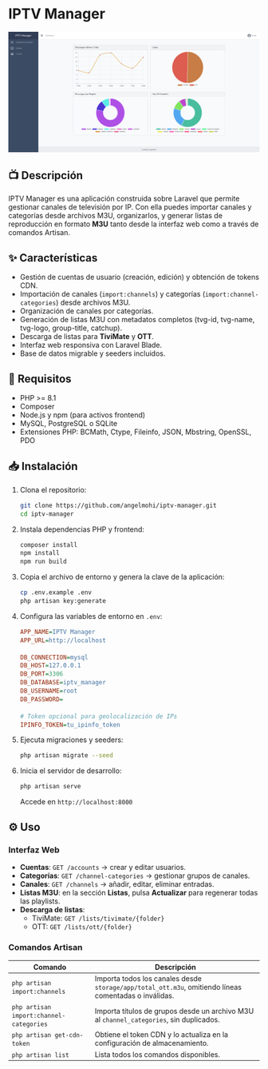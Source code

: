 # IPTV Manager

![banner](./public/assets/img/hero.png)

## 📺 Descripción

IPTV Manager es una aplicación construida sobre Laravel que permite gestionar canales de televisión por IP. Con ella puedes importar canales y categorías desde archivos M3U, organizarlos, y generar listas de reproducción en formato **M3U** tanto desde la interfaz web como a través de comandos Artisan.

## ✨ Características

- Gestión de cuentas de usuario (creación, edición) y obtención de tokens CDN.
- Importación de canales (`import:channels`) y categorías (`import:channel-categories`) desde archivos M3U.
- Organización de canales por categorías.
- Generación de listas M3U con metadatos completos (tvg-id, tvg-name, tvg-logo, group-title, catchup).
- Descarga de listas para **TiviMate** y **OTT**.
- Interfaz web responsiva con Laravel Blade.
- Base de datos migrable y seeders incluidos.

## 🚀 Requisitos

- PHP >= 8.1
- Composer
- Node.js y npm (para activos frontend)
- MySQL, PostgreSQL o SQLite
- Extensiones PHP: BCMath, Ctype, Fileinfo, JSON, Mbstring, OpenSSL, PDO

## 📥 Instalación

1. Clona el repositorio:
   ```bash
   git clone https://github.com/angelmohi/iptv-manager.git
   cd iptv-manager
   ```
2. Instala dependencias PHP y frontend:
   ```bash
   composer install
   npm install
   npm run build
   ```
3. Copia el archivo de entorno y genera la clave de la aplicación:
   ```bash
   cp .env.example .env
   php artisan key:generate
   ```
4. Configura las variables de entorno en `.env`:
   ```ini
   APP_NAME=IPTV Manager
   APP_URL=http://localhost

   DB_CONNECTION=mysql
   DB_HOST=127.0.0.1
   DB_PORT=3306
   DB_DATABASE=iptv_manager
   DB_USERNAME=root
   DB_PASSWORD=

   # Token opcional para geolocalización de IPs
   IPINFO_TOKEN=tu_ipinfo_token
   ```
5. Ejecuta migraciones y seeders:
   ```bash
   php artisan migrate --seed
   ```
6. Inicia el servidor de desarrollo:
   ```bash
   php artisan serve
   ```
   Accede en `http://localhost:8000`

## ⚙️ Uso

### Interfaz Web

- **Cuentas**: `GET /accounts` → crear y editar usuarios.
- **Categorías**: `GET /channel-categories` → gestionar grupos de canales.
- **Canales**: `GET /channels` → añadir, editar, eliminar entradas.
- **Listas M3U**: en la sección **Listas**, pulsa **Actualizar** para regenerar todas las playlists.
- **Descarga de listas**:
  - TiviMate: `GET /lists/tivimate/{folder}`
  - OTT:       `GET /lists/ott/{folder}`

### Comandos Artisan

| Comando                             | Descripción                                                                                         |
| ----------------------------------- | --------------------------------------------------------------------------------------------------- |
| `php artisan import:channels`             | Importa todos los canales desde `storage/app/total_ott.m3u`, omitiendo líneas comentadas o inválidas. |
| `php artisan import:channel-categories`   | Importa títulos de grupos desde un archivo M3U al `channel_categories`, sin duplicados.                |
| `php artisan get-cdn-token`               | Obtiene el token CDN y lo actualiza en la configuración de almacenamiento.                           |
| `php artisan list`                        | Lista todos los comandos disponibles.                                                               |
